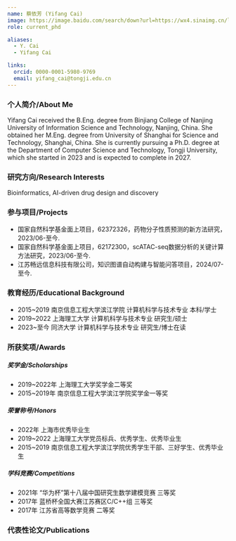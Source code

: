 ```yaml
---
name: 蔡依芳 (Yifang Cai)
image: https://image.baidu.com/search/down?url=https://wx4.sinaimg.cn/large/008K2OkEly1i3432xozovj30k00qo3zl.jpg
role: current_phd

aliases:
  - Y. Cai
  - Yifang Cai

links:
  orcid: 0000-0001-5980-9769
  email: yifang_cai@tongji.edu.cn
---
```


### 个人简介/About Me
Yifang Cai received the B.Eng. degree from Binjiang College of Nanjing University of Information Science and Technology, Nanjing, China. She obtained her M.Eng. degree from University of Shanghai for Science and Technology, Shanghai, China. She is currently pursuing a Ph.D. degree at the Department of Computer Science and Technology, Tongji University, which she started in 2023 and is expected to complete in 2027. 

### 研究方向/Research Interests
Bioinformatics, AI-driven drug design and discovery

### 参与项目/Projects
- 国家自然科学基金面上项目，62372326，药物分子性质预测的新方法研究，2023/06-至今.
- 国家自然科学基金面上项目，62172300，scATAC-seq数据分析的关键计算方法研究，2023/06-至今.
- 江苏畅远信息科技有限公司，知识图谱自动构建与智能问答项目，2024/07-至今.

### 教育经历/Educational Background
- 2015~2019 南京信息工程大学滨江学院 计算机科学与技术专业 本科/学士
- 2019~2022 上海理工大学 计算机科学与技术专业 研究生/硕士
- 2023~至今 同济大学 计算机科学与技术专业 研究生/博士在读

### 所获奖项/Awards

##### 奖学金/Scholarships
- 2019~2022年 上海理工大学奖学金二等奖
- 2015~2019年 南京信息工程大学滨江学院奖学金一等奖
  
##### 荣誉称号/Honors
- 2022年 上海市优秀毕业生
- 2019~2022 上海理工大学党员标兵、优秀学生、优秀毕业生
- 2015~2019 南京信息工程大学滨江学院优秀学生干部、三好学生、优秀毕业生
  
##### 学科竞赛/Competitions
- 2021年 “华为杯”第十八届中国研究生数学建模竞赛 三等奖
- 2017年 蓝桥杯全国大赛江苏赛区C/C++组 三等奖
- 2017年 江苏省高等数学竞赛 二等奖

### 代表性论文/Publications
